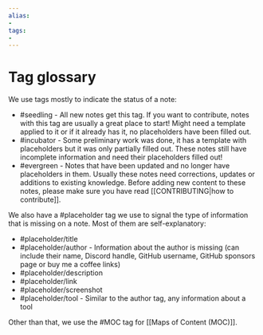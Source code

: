 ```yaml
---
alias:
- 
tags:
- 
---
```


# Tag glossary

We use tags mostly to indicate the status of a note: 

- #seedling - All new notes get this tag. If you want to contribute, notes with this tag are usually a great place to start! Might need a template applied to it or if it already has it, no placeholders have been filled out.
- #incubator - Some preliminary work was done, it has a template with placeholders but it was only partially filled out. These notes still have incomplete information and need their placeholders filled out!
- #evergreen - Notes that have been updated and no longer have placeholders in them. Usually these notes need corrections, updates or additions to existing knowledge. Before adding new content to these notes, please make sure you have read [[CONTRIBUTING|how to contribute]].

We also have a #placeholder tag we use to signal the type of information that is missing on a note. Most of them are self-explanatory: 
- #placeholder/title 
- #placeholder/author - Information about the author is missing (can include their name, Discord handle, GitHub username, GitHub sponsors page or buy me a coffee links) 
- #placeholder/description 
- #placeholder/link 
- #placeholder/screenshot 
- #placeholder/tool - Similar to the author tag, any information about a tool

Other than that, we use the #MOC tag for [[Maps of Content (MOC)]].